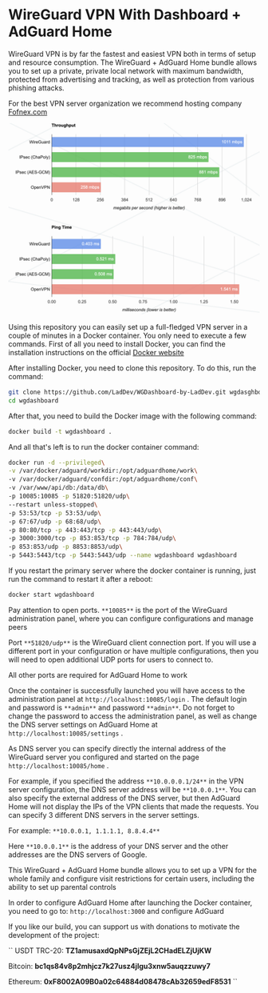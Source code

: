 # WireGuard VPN With Dashboard + AdGuard Home

WireGuard VPN is by far the fastest and easiest VPN both in terms of setup and resource consumption. 
The WireGuard + AdGuard Home bundle allows you to set up a private, 
private local network with maximum bandwidth, protected from advertising and tracking, 
as well as protection from various phishing attacks.

For the best VPN server organization we recommend hosting company [Fofnex.com](https://fornex.com/c/fff118/)

![WireGuard Chart](charts.png)

Using this repository you can easily set up a full-fledged VPN server in a couple of minutes in a Docker container. You only need to execute a few commands.
First of all you need to install Docker, you can find the installation instructions on the official [Docker website](https://docs.docker.com/engine/install/)

After installing Docker, you need to clone this repository. To do this, run the command:

```bash
git clone https://github.com/LadDev/WGDashboard-by-LadDev.git wgdasghboard
cd wgdashboard
```
After that, you need to build the Docker image with the following command:

```bash
docker build -t wgdashboard .
```
And all that's left is to run the docker container command:
```bash
docker run -d --privileged\
-v /var/docker/adguard/workdir:/opt/adguardhome/work\
-v /var/docker/adguard/confdir:/opt/adguardhome/conf\
-v /var/www/api/db:/data/db\
-p 10085:10085 -p 51820:51820/udp\
--restart unless-stopped\
-p 53:53/tcp -p 53:53/udp\
-p 67:67/udp -p 68:68/udp\
-p 80:80/tcp -p 443:443/tcp -p 443:443/udp\
-p 3000:3000/tcp -p 853:853/tcp -p 784:784/udp\
-p 853:853/udp -p 8853:8853/udp\
-p 5443:5443/tcp -p 5443:5443/udp --name wgdashboard wgdashboard
```

If you restart the primary server where the docker container is running, just run the command to restart it after a reboot:

```bash
docker start wgdashboard
```

Pay attention to open ports. ``**10085**`` is the port of the WireGuard administration panel, where you can configure configurations and manage peers

Port ``**51820/udp**`` is the WireGuard client connection port. If you will use a different port in your configuration or have multiple configurations, 
then you will need to open additional UDP ports for users to connect to.


All other ports are required for AdGuard Home to work

Once the container is successfully launched you will have access to the administration panel at ``http://localhost:10085/login`` .
The default login and password is ``**admin**`` and password ``**admin**``. Do not forget to change the password to access the administration panel, 
as well as change the DNS server settings on AdGuard Home at ``http://localhost:10085/settings`` .

As DNS server you can specify directly the internal address of the WireGuard server you configured and started on the page ``http://localhost:10085/home`` .

For example, if you specified the address ``**10.0.0.0.1/24**`` in the VPN server configuration, 
the DNS server address will be ``**10.0.0.1**``. 
You can also specify the external address of the DNS server, 
but then AdGuard Home will not display the IPs of the VPN clients that made the requests. 
You can specify 3 different DNS servers in the server settings. 

For example: ``**10.0.0.1, 1.1.1.1, 8.8.4.4**``

Here ``**10.0.0.1**`` is the address of your DNS server and the other addresses are the DNS servers of Google.

This WireGuard + AdGuard Home bundle allows you to set up a VPN for the whole family and configure visit restrictions for certain users, including the ability to set up parental controls

In order to configure AdGuard Home after launching the Docker container, you need to go to: ``http://localhost:3000`` and configure AdGuard

If you like our build, you can support us with donations to motivate the development of the project:

``
USDT TRC-20: **TZ1amusaxdQpNPsGjZEjL2CHadELZjUjKW**

Bitcoin: **bc1qs84v8p2mhjcz7k27usz4jlgu3xnw5auqzzuwy7**

Ethereum: **0xF8002A09B0a02c64884d08478cAb32659edF8531**
``
